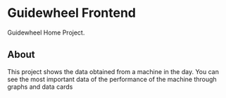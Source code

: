 # Guidewheel Frontend

Guidewheel Home Project.

## About

This project shows the data obtained from a machine in the day. You can see the most important data of the performance of the machine through graphs and data cards
